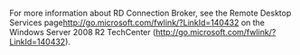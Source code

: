 <Token xmlns:xlink="http://www.w3.org/1999/xlink">For more information about RD Connection Broker, see the <externalLink xmlns="http://ddue.schemas.microsoft.com/authoring/2003/5"><linkText>Remote Desktop Services page</linkText><linkUri>http://go.microsoft.com/fwlink/?LinkId=140432</linkUri></externalLink> on the Windows Server 2008 R2 TechCenter (http://go.microsoft.com/fwlink/?LinkId=140432).</Token>
